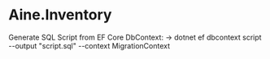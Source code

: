 # Aine.Inventory

Generate SQL Script from EF Core DbContext:
    -> dotnet ef dbcontext script  --output "script.sql" --context MigrationContext
